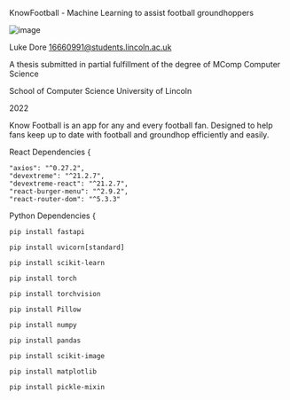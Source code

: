 KnowFootball - Machine Learning to assist football groundhoppers

![image](https://user-images.githubusercontent.com/43680876/170498645-de0f1f05-ddf0-4ddb-8521-4f74845b2f66.png)

Luke Dore
16660991@students.lincoln.ac.uk

A thesis submitted in partial fulfillment of the degree of MComp Computer Science

School of Computer Science
University of Lincoln

2022

Know Football is an app for any and every football fan. Designed to help fans keep up to date with football and groundhop efficiently and easily.

React Dependencies {

    "axios": "^0.27.2",
    "devextreme": "^21.2.7",
    "devextreme-react": "^21.2.7",
    "react-burger-menu": "^2.9.2",
    "react-router-dom": "^5.3.3"

Python Dependencies {

    pip install fastapi

    pip install uvicorn[standard]

    pip install scikit-learn
    
    pip install torch
    
    pip install torchvision
    
    pip install Pillow
    
    pip install numpy
    
    pip install pandas
    
    pip install scikit-image
    
    pip install matplotlib
    
    pip install pickle-mixin
